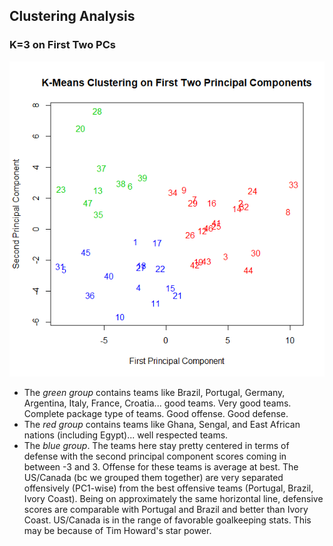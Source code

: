 ## Clustering Analysis
### K=3 on First Two PCs
![kmeans clustering on pcs](https://github.com/RudyWilliams/fifa-project/blob/master/PCA-Plots/KMclustering_on_PCs.png "Clustered on first two PCs")
  * The *green group* contains teams like Brazil, Portugal, Germany, Argentina, Italy, France, Croatia... good teams. Very good teams. Complete package type of teams. Good offense. Good defense.
  * The *red group* contains teams like Ghana, Sengal, and East African nations (including Egypt)... well respected teams.
  * The *blue group*.  The teams here stay pretty centered in terms of defense with the second principal component scores coming in between -3 and 3. Offense for these teams is average at best. The US/Canada (bc we grouped them together) are very separated offensively (PC1-wise) from the best offensive teams (Portugal, Brazil, Ivory Coast). Being on approximately the same horizontal line, defensive scores are comparable with Portugal and Brazil and better than Ivory Coast. US/Canada is in the range of favorable goalkeeping stats. This may be because of Tim Howard's star power.  